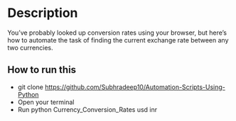 # Description #
You’ve probably looked up conversion rates using your browser, but here’s how to automate the task of finding the current exchange rate between any two currencies.



## How to run this ##
* git clone https://github.com/Subhradeep10/Automation-Scripts-Using-Python   
* Open your terminal 
* Run python Currency_Conversion_Rates usd inr

